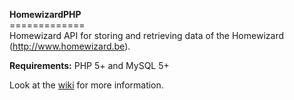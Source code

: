 <b>HomewizardPHP</b><br/>
=============<br/>
Homewizard API for storing and retrieving data of the Homewizard (http://www.homewizard.be).<br/>

<b>Requirements:</b>
PHP 5+ and MySQL 5+

Look at the <a href="https://github.com/Egregius/HomewizardPHP/wiki">wiki</a> for more information.
